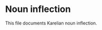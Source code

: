 # Noun inflection
This file documents Karelian noun inflection.






































































































